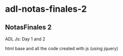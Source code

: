 # adl-notas-finales-2

## NotasFinales 2

ADL
Js: Day 1 and 2

html base and all the code created with js (using jquery)

